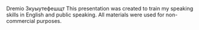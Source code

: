 Dremio Зкуыутефешщт
This presentation was created to train my speaking skills in English and public speaking.
All materials were used for non-commercial purposes.
